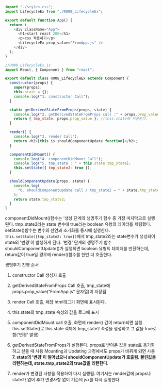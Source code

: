 ```js
import "./styles.css";
import LifecycleEx from "./R008_LifecycleEx";

export default function App() {
  return (
    <div className="App">
      <h1>start react 200</h1>
      <p>css 적용하기</p>
      <LifecycleEx prop_value="FromApp.js" />
    </div>
  );
}

//R008_LifecycleEx.js
import React, { Component } from "react";

export default class R008_LifecycleEx extends Component {
  constructor(props) {
    super(props);
    this.state = {};
    console.log("1. constructor Call");
  }

  static getDerivedStateFromProps(props, state) {
    console.log("2. getDerivedStateFromProps call :" + props.prop_value);
    return { tmp_state: props.prop_value }; //this.state에 저장된다.
  }

  render() {
    console.log("3. render Call");
    return <h2>[this is shouldComponentUpdate function]</h2>;
  }

  componentDidMount() {
    console.log("4. componentDidMount Call");
    console.log("5. tmp_state : " + this.state.tmp_state);
    this.setState({ tmp_state2: true });
  }

  shouldComponentUpdate(props, state) {
    console.log(
      "6. shouldComponentUpdate call / tmp_state2 = " + state.tmp_state2
    );
    return state.tmp_state2;
  }
}
```

componentDidMount()함수는 '생성'단계의 생명주기 함수 중 가장 마지막으로 실행된다. tmp_state2라는 state 변수에 true라는 boolean 유형의 데이터를 세팅했다. setState()함수는 변수의 선언과 초기화를 동시에 실행한다.  
`this.setState({tmp_state2: true})`에서 tmp_state2라는 state변수가 생성되어 state의 '변경'이 발생하게 된다.
'변경' 단계의 생명주기 함수 shouldComponentUpdate()가 실행되면 boolean 유형의 데이터를 반환하는데, return값이 true일 경우에 render()함수를 한번 더 호출한다.

생명주기 진행 순서

1. constructor Call 생성자 호출
2. getDerivedStateFromProps Call 호출, tmp_state에 props.prop_value("FromApp.js" 문자열)이 저장됨
3. render Call 호출, 해당 html태그가 화면에 표시된다.
4. this.state의 tmp_state 속성의 값을 로그에 표시
5. componentDidMount call 호출, 화면에 render() 값이 return되면 실행. this.setState()로 this.state 객체에 tmp_state2 속성을 생성하고 그 값을 true로 함('변경' 발생)

6. getDerivedStateFromProps가 실행된다.
   props로 받아온 값을 state로 동기화하고 싶을 때 사용
   Mounting과 Updating 과정에서도 props가 바뀌게 되면 사용  
   **7. state의 '변경'이 일어났으니 shouldComponentUpdate가 호출됨.
   불린값을 리턴하는데, state.tmp_state2의 true값을 리턴한다.**
7. render가 변경된 사항을 적용하여 다시 실행됨. 여기서는 render값에 props나 state가 없어 추가 변경사항 없이 기존의 jsx를 다시 실행한다.
